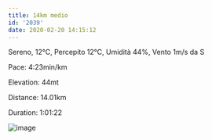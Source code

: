 ```yaml
---
title: 14km medio
id: '2039'
date: 2020-02-20 14:15:12
---
```


Sereno, 12°C, Percepito 12°C, Umidità 44%, Vento 1m/s da S

Pace: 4:23min/km

Elevation: 44mt

Distance: 14.01km

Duration: 1:01:22

![image](/images/2021/08/20200220-activity-map.png)